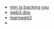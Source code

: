 - [mm is tracking you](https://github.com/MetaMask/metamask-extension/issues/15169)
- [web3 dns](https://freename.io/)
- [learnweb3](https://learnweb3.io/)
- 